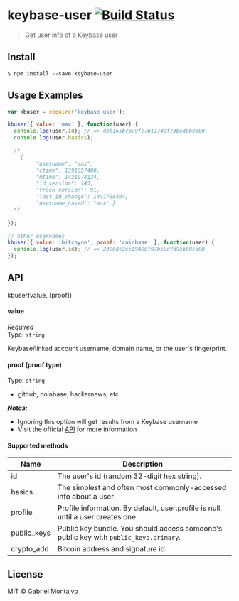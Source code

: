 # keybase-user [![Build Status](https://travis-ci.org/gmontalvoriv/keybase-user.svg?branch=master)](https://travis-ci.org/gmontalvoriv/keybase-user)

> Get user info of a Keybase user

## Install

```
$ npm install --save keybase-user
```

## Usage Examples

```js
var kbuser = require('keybase-user');

kbuser({ value: 'max' }, function(user) {
  console.log(user.id); // => dbb165b7879fe7b1174df73bed0b9500
  console.log(user.basics);

  /* 
	{
         "username": "max",
         "ctime": 1391657400,
         "mtime": 1421074124,
         "id_version": 143,
         "track_version": 91,
         "last_id_change": 1447788494,
         "username_cased": "max" }
  */
  
});
```

```js
// other usernames
kbuser({ value: 'bitcoyne', proof: 'coinbase' }, function(user) {
  console.log(user.id); // => 23260c2ce19420f97b58d7d95b68ca00
});
```

## API

kbuser(value, [proof])

#### value

*Required*  
Type: `string`

Keybase/linked account username, domain name, or the user's fingerprint.

#### proof (proof type)

Type: `string`  

- github, coinbase, hackernews, etc.

***Notes:*** 

- Ignoring this option will get results from a Keybase username
- Visit the official [API](https://keybase.io/docs/api/1.0) for more information

#### Supported methods

| Name  | Description |
| ----- | ----------- |
| id    | The user's id (random 32-digit hex string). |
| basics | The simplest and often most commonly-accessed info about a user. |
| profile  | Profile information. By default, user.profile is null, until a user creates one. |
| public_keys  | Public key bundle. You should access someone's public key with `public_keys.primary`.|
| crypto_add  | Bitcoin address and signature id.  |

## License

MIT © Gabriel Montalvo
